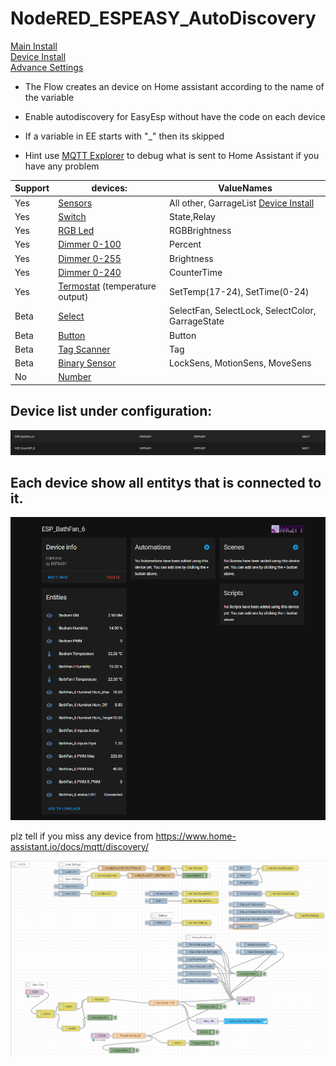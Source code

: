 # NodeRED_ESPEASY_AutoDiscovery  
[Main Install](MainInstall.md)  
[Device Install](Devices.md)  
[Advance Settings](Advance.md)  

* The Flow creates an device on Home assistant according to the name of the variable
* Enable autodiscovery for EasyEsp without have the code on each device 
* If a variable in EE starts with "_" then its skipped

* Hint use [MQTT Explorer](http://mqtt-explorer.com/) to debug what is sent to Home Assistant if you have any problem

 **Support** | **devices:** | **ValueNames** 
--------|---------|---------
Yes | [Sensors](https://www.home-assistant.io/integrations/sensor.mqtt/) | All other, GarrageList [Device Install](Devices.md)  
Yes | [Switch](https://www.home-assistant.io/integrations/switch.mqtt/) | State,Relay
Yes | [RGB Led](https://www.home-assistant.io/integrations/light.mqtt/) | RGBBrightness 
Yes | [Dimmer 0-100](https://www.home-assistant.io/integrations/light.mqtt/) | Percent 
Yes | [Dimmer 0-255](https://www.home-assistant.io/integrations/light.mqtt/) | Brightness 
Yes | [Dimmer 0-240](https://www.home-assistant.io/integrations/light.mqtt/) | CounterTime
Yes  | [Termostat](https://www.home-assistant.io/integrations/climate.mqtt/) (temperature output) | SetTemp(17-24), SetTime(0-24)
Beta | [Select](https://www.home-assistant.io/integrations/select.mqtt/) | SelectFan, SelectLock, SelectColor, GarrageState
Beta | [Button](https://www.home-assistant.io/integrations/button.mqtt/) | Button
Beta | [Tag Scanner](https://www.home-assistant.io/integrations/tag.mqtt/) | Tag
Beta | [Binary Sensor](https://www.home-assistant.io/integrations/binary_sensor.mqtt/) | LockSens, MotionSens, MoveSens  
No | [Number](https://www.home-assistant.io/integrations/number.mqtt/)

## Device list under configuration:
![HA Device List](PNG/HA_Devices.PNG)
## Each device show all entitys that is connected to it.
![HA one Device](PNG/HA_1Device.PNG)



plz tell if you miss any device from 
https://www.home-assistant.io/docs/mqtt/discovery/

![Flow_Node-Red](PNG/Flow_Node-Red.PNG)

